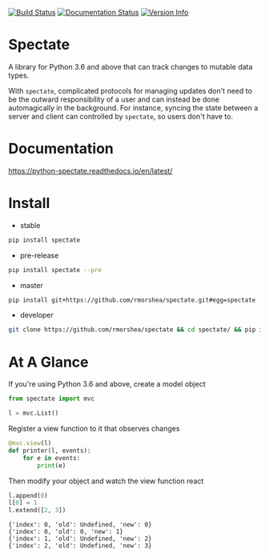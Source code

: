 [![Build Status](https://travis-ci.org/rmorshea/spectate.svg?branch=master)](https://travis-ci.org/rmorshea/spectate/branches)
[![Documentation Status](https://readthedocs.org/projects/python-spectate/badge/?version=latest)](http://python-spectate.readthedocs.io/en/latest/?badge=latest)
[![Version Info](https://img.shields.io/pypi/v/spectate.svg)](https://pypi.python.org/pypi/spectate)

# Spectate

A library for Python 3.6 and above that can track changes to mutable data types.

With `spectate`, complicated protocols for managing updates don't need to be the outward responsibility of a user and can instead be done automagically in the background. For instance, syncing the state between a server and client can controlled by `spectate`, so users don't have to.


# Documentation

https://python-spectate.readthedocs.io/en/latest/


# Install

+ stable

```bash
pip install spectate
```

+ pre-release

```bash
pip install spectate --pre
```

+ master

```bash
pip install git+https://github.com/rmorshea/spectate.git#egg=spectate
```

+ developer

```bash
git clone https://github.com/rmorshea/spectate && cd spectate/ && pip install -e . -r requirements.txt
```


# At A Glance

If you're using Python 3.6 and above, create a model object

```python
from spectate import mvc

l = mvc.List()
```

Register a view function to it that observes changes

```python
@mvc.view(l)
def printer(l, events):
    for e in events:
        print(e)
```

Then modify your object and watch the view function react

```python
l.append(0)
l[0] = 1
l.extend([2, 3])
```

```
{'index': 0, 'old': Undefined, 'new': 0}
{'index': 0, 'old': 0, 'new': 1}
{'index': 1, 'old': Undefined, 'new': 2}
{'index': 2, 'old': Undefined, 'new': 3}
```
